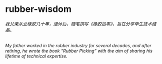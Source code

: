 # rubber-wisdom

###### 我父亲从业橡胶几十年，退休后，随笔撰写《橡胶拾零》，旨在分享毕生技术结晶。
###### My father worked in the rubber industry for several decades, and after retiring, he wrote the book “Rubber Picking” with the aim of sharing his lifetime of technical expertise.

